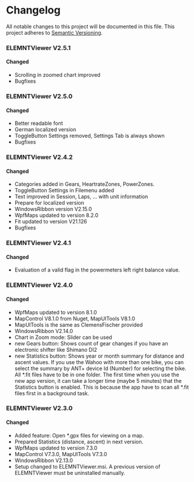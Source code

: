 # Changelog
All notable changes to this project will be documented in this file.
This project adheres to [Semantic Versioning](http://semver.org/).

### ELEMNTViewer V2.5.1

#### Changed

- Scrolling in zoomed chart improved
- Bugfixes

### ELEMNTViewer V2.5.0

#### Changed

- Better readable font
- German localized version
- ToggleButton Settings removed, Settings Tab is always shown
- Bugfixes

### ELEMNTViewer V2.4.2

#### Changed

- Categories added in Gears, HeartrateZones, PowerZones.
- ToggleButton Settings in Filemenu added
- Text improved in Session, Laps, ... with unit information
- Prepare for localized version
- WindowsRibbon version V2.15.0
- WpfMaps updated to version 8.2.0
- Fit updated to version V21.126
- Bugfixes

### ELEMNTViewer V2.4.1

#### Changed

- Evaluation of a valid flag in the powermeters left right balance value.

### ELEMNTViewer V2.4.0

#### Changed

- WpfMaps updated to version 8.1.0
- MapControl V8.1.0 from Nuget, MapUITools V8.1.0
- MapUITools is the same as ClemensFischer provided
- WindowsRibbon V2.14.0
- Chart in Zoom mode: Slider can be used
- new Gears button: Shows count of gear changes if you have an electronic shifter like Shimano DI2
- new Statistics button: Shows year or month summary for distance and ascent values.
 If you use the Wahoo with more than one bike, you can select the summary by ANT+ device Id (Number) for selecting the bike.
 All *.fit files have to be in one folder. The first time when you use the new app version, it can take a longer time (maybe 5 minutes) that the Statistics button is enabled.
 This is because the app have to scan all *.fit files first in a background task.

### ELEMNTViewer V2.3.0

#### Changed

- Added feature: Open *.gpx files for viewing on a map.
- Prepared Statistics (distance, ascent) in next version.
- WpfMaps updated to version 7.3.0
- MapControl V7.3.0, MapUITools V7.3.0
- WindowsRibbon V2.13.0
- Setup changed to ELEMNTViewer.msi. A previous version of ELEMNTViewer must be uninstalled manually.


